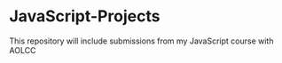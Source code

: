 # JavaScript-Projects

This repository will include submissions from my JavaScript course with AOLCC
